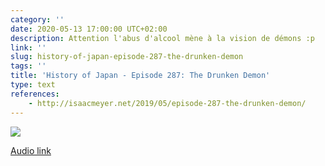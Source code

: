```yaml
---
category: ''
date: 2020-05-13 17:00:00 UTC+02:00
description: Attention l'abus d'alcool mène à la vision de démons :p
link: ''
slug: history-of-japan-episode-287-the-drunken-demon
tags: ''
title: 'History of Japan - Episode 287: The Drunken Demon'
type: text
references:
    - http://isaacmeyer.net/2019/05/episode-287-the-drunken-demon/
---
```


[![](http://isaacmeyer.net/wp-content/uploads/2019/05/p10-haruhara-demons-a-20190130-870x392.jpg)](http://isaacmeyer.net/2019/05/episode-287-the-drunken-demon/)

[Audio link](http://traffic.libsyn.com/historyofjapan/History_of_Japan_287.mp3?dest-id=135802)